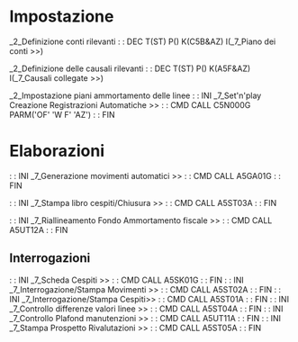 # Impostazione
_2_Definizione conti rilevanti
 :  : DEC T(ST) P() K(C5B&AZ) I(_7_Piano dei conti  >>)

_2_Definizione delle causali rilevanti
 :  : DEC T(ST) P() K(A5F&AZ) I(_7_Causali collegate >>)

_2_Impostazione piani ammortamento delle linee
 :  : INI _7_Set'n'play Creazione Registrazioni Automatiche >> 
 :  : CMD CALL C5N000G PARM('OF' 'W F' 'AZ')
 :  : FIN

# Elaborazioni
 :  : INI _7_Generazione movimenti automatici >> 
 :  : CMD CALL A5GA01G
 :  : FIN

 :  : INI _7_Stampa libro cespiti/Chiusura >> 
 :  : CMD CALL A5ST03A
 :  : FIN

 :  : INI _7_Riallineamento Fondo Ammortamento fiscale >> 
 :  : CMD CALL A5UT12A
 :  : FIN

## Interrogazioni
 :  : INI _7_Scheda Cespiti >> 
 :  : CMD CALL A5SK01G
 :  : FIN
 :  : INI _7_Interrogazione/Stampa Movimenti >> 
 :  : CMD CALL A5ST02A
 :  : FIN
 :  : INI _7_Interrogazione/Stampa Cespiti>> 
 :  : CMD CALL A5ST01A
 :  : FIN
 :  : INI _7_Controllo differenze valori linee >> 
 :  : CMD CALL A5ST04A
 :  : FIN
 :  : INI _7_Controllo Plafond manutenzioni >> 
 :  : CMD CALL A5UT11A
 :  : FIN
 :  : INI _7_Stampa Prospetto Rivalutazioni >> 
 :  : CMD CALL A5ST05A
 :  : FIN
